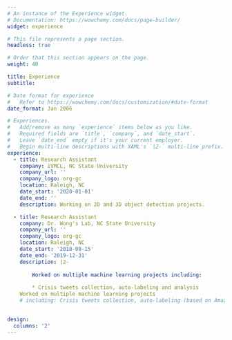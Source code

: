 ```yaml
---
# An instance of the Experience widget.
# Documentation: https://wowchemy.com/docs/page-builder/
widget: experience

# This file represents a page section.
headless: true

# Order that this section appears on the page.
weight: 40

title: Experience
subtitle:

# Date format for experience
#   Refer to https://wowchemy.com/docs/customization/#date-format
date_format: Jan 2006

# Experiences.
#   Add/remove as many `experience` items below as you like.
#   Required fields are `title`, `company`, and `date_start`.
#   Leave `date_end` empty if it's your current employer.
#   Begin multi-line descriptions with YAML's `|2-` multi-line prefix.
experience:
  - title: Research Assistant
    company: iVMCL, NC State University
    company_url: ''
    company_logo: org-gc
    location: Raleigh, NC
    date_start: '2020-01-01'
    date_end: ''
    description: Working on 2D and 3D object detection projects.

  - title: Research Assistant
    company: Dr. Wong's Lab, NC State University
    company_url: ''
    company_logo: org-gc
    location: Raleigh, NC
    date_start: '2018-08-15'
    date_end: '2019-12-31'
    description: |2-
  
        Worked on multiple machine learning projects including:
      
        * Crisis tweets collection, auto-labeling and analysis
    Worked on multiple machine learning projects 
    # including: Crisis tweets collection, auto-labeling (based on Amazon Mechanical Turk) and analysis; Detecting wetting fabrics in videos; DeepFake video forensics.
        

design:
  columns: '2'
---
```

